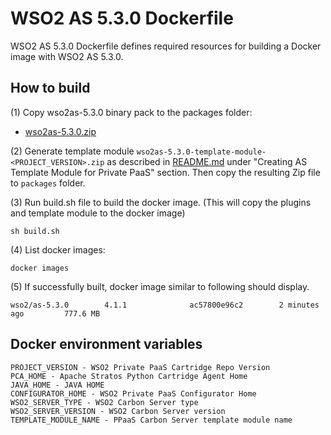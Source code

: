 # WSO2 AS 5.3.0 Dockerfile

WSO2 AS 5.3.0 Dockerfile defines required resources for building a Docker image with WSO2 AS 5.3.0.

## How to build

(1) Copy wso2as-5.3.0 binary pack to the packages folder:

* [wso2as-5.3.0.zip](http://wso2.com/products/application-server/)

(2) Generate template module `wso2as-5.3.0-template-module-<PROJECT_VERSION>.zip` as described in [README.md](https://github.com/wso2/private-paas-cartridges/blob/master/wso2as/5.3.0/template-module/README.md) under "Creating AS Template Module for Private PaaS" section. Then copy the resulting Zip file to `packages` folder.


(3) Run build.sh file to build the docker image. (This will copy the plugins and template module to the docker image)
```
sh build.sh
```

(4) List docker images:
```
docker images
```
(5) If successfully built, docker image similar to following should display.
```
wso2/as-5.3.0        4.1.1              ac57800e96c2        2 minutes ago         777.6 MB
```
## Docker environment variables
```
PROJECT_VERSION - WSO2 Private PaaS Cartridge Repo Version
PCA_HOME - Apache Stratos Python Cartridge Agent Home
JAVA_HOME - JAVA HOME
CONFIGURATOR_HOME - WSO2 Private PaaS Configurator Home
WSO2_SERVER_TYPE - WSO2 Carbon Server type
WSO2_SERVER_VERSION - WSO2 Carbon Server version
TEMPLATE_MODULE_NAME - PPaaS Carbon Server template module name
```
